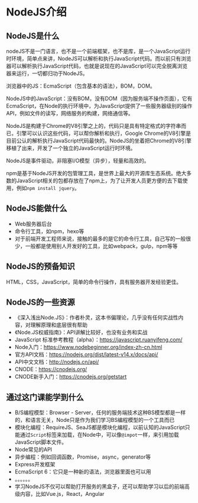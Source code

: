 # NodeJS介绍

## NodeJS是什么

nodeJS不是一门语言，也不是一个前端框架，也不是库，是一个JavaScript运行时环境，简单点来讲，NodeJS可以解析和执行JavaScript代码。而以前只有浏览器可以解析执行JavaScript代码，也就是说现在的JavaScript可以完全脱离浏览器来运行，一切都归功于NodeJS。

浏览器中的JS：EcmaScript（包含基本的语法），BOM，DOM。

NodeJS中的JavaScript：没有BOM，没有DOM（因为服务端不操作页面），它有EcmaScript，在Node的执行环境中，为JavaScript提供了一些服务器级别的操作API，例如文件的读写，网络服务的构建，网络通信等。

NodeJS是构建于Chrome的V8引擎之上的，代码只是具有特定格式的字符串而已，引擎可以认识这些代码，可以帮你解析和执行，Google Chrome的V8引擎是目前公认的解析执行JavaScript代码最快的。NodeJS的坐着把Chrome的V8引擎移植了出来，开发了一个独立的JavaScript运行时环境。

NodeJS是事件驱动，非阻塞I/O模型（异步），轻量和高效的。

npm是基于NodeJS开发的包管理工具，是世界上最大的开源库生态系统。绝大多数的JavaScript相关的包都存放在了npm上，为了让开发人员更方便的去下载使用，例如`npm install jquery`。

## NodeJS能做什么

- Web服务器后台
- 命令行工具，如npm，hexo等
- 对于前端开发工程师来说，接触的最多的是它的命令行工具，自己写的一般很少，一般都是使用别人开发好的工具，比如webpack，gulp，npm等等

## NodeJS的预备知识

HTML，CSS，JavaScript，简单的命令行操作，具有服务器开发经验更佳。

## NodeJS的一些资源

- 《深入浅出Node.JS》：作者朴灵，这本书偏理论，几乎没有任何实战性内容，对理解原理和底层很有帮助
- 《Node.JS权威指南》：API讲解比较好，也没有业务和实战
- JavaScript 标准参考教程（alpha）：https://javascript.ruanyifeng.com/
- Node入门：https://www.nodebeginner.org/index-zh-cn.html
- 官方API文档：https://nodejs.org/dist/latest-v14.x/docs/api/
- API中文文档：http://nodejs.cn/api/
- CNODE：https://cnodejs.org/
- CNODE新手入门：https://cnodejs.org/getstart

## 通过这门课能学到什么

- B/S编程模型：Browser - Server，任何的服务端技术这种BS模型都是一样的，和语言无关，Node只是作为我们学习BS编程模型的一个工具而已
- 模块化编程：RequireJS、SeaJS都是模块化编程，以前认知的JavaScript只能通过`Script`标签来加载，在Node中，可以像`@impot`一样，来引用加载JavaScript脚本文件。
- Node常见的API
- 异步编程：例如回调函数，Promise，async，generator等
- Express开发框架
- EcmaScript 6：它只是一种新的语法，浏览器里面也可以用
- 。。。。。。
- 学习NodeJS不仅可以帮助打开服务的黑盒子，还可以帮助学习以后的前端高级内容，比如Vue.js，React，Angular